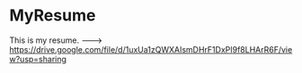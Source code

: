 # MyResume
This is my resume. ---> https://drive.google.com/file/d/1uxUa1zQWXAIsmDHrF1DxPI9f8LHArR6F/view?usp=sharing

